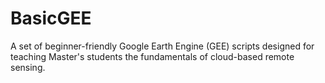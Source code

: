 # BasicGEE
A set of beginner-friendly Google Earth Engine (GEE) scripts designed for teaching Master's students the fundamentals of cloud-based remote sensing.
